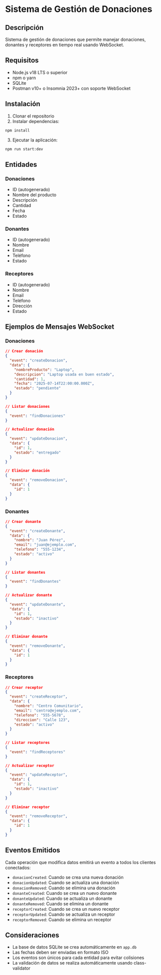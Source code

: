 # Sistema de Gestión de Donaciones

## Descripción

Sistema de gestión de donaciones que permite manejar donaciones, donantes y receptores en tiempo real usando WebSocket.

## Requisitos

- Node.js v18 LTS o superior
- npm o yarn
- SQLite
- Postman v10+ o Insomnia 2023+ con soporte WebSocket

## Instalación

1. Clonar el repositorio
2. Instalar dependencias:
```bash
npm install
```

3. Ejecutar la aplicación:
```bash
npm run start:dev
```

## Entidades

### Donaciones
- ID (autogenerado)
- Nombre del producto
- Descripción
- Cantidad
- Fecha
- Estado

### Donantes
- ID (autogenerado)
- Nombre
- Email
- Teléfono
- Estado

### Receptores
- ID (autogenerado)
- Nombre
- Email
- Teléfono
- Dirección
- Estado

## Ejemplos de Mensajes WebSocket

### Donaciones
```json
// Crear donación
{
  "event": "createDonacion",
  "data": {
    "nombreProducto": "Laptop",
    "descripcion": "Laptop usada en buen estado",
    "cantidad": 1,
    "fecha": "2025-07-14T22:00:00.000Z",
    "estado": "pendiente"
  }
}

// Listar donaciones
{
  "event": "findDonaciones"
}

// Actualizar donación
{
  "event": "updateDonacion",
  "data": {
    "id": 1,
    "estado": "entregado"
  }
}

// Eliminar donación
{
  "event": "removeDonacion",
  "data": {
    "id": 1
  }
}
```

### Donantes
```json
// Crear donante
{
  "event": "createDonante",
  "data": {
    "nombre": "Juan Pérez",
    "email": "juan@ejemplo.com",
    "telefono": "555-1234",
    "estado": "activo"
  }
}

// Listar donantes
{
  "event": "findDonantes"
}

// Actualizar donante
{
  "event": "updateDonante",
  "data": {
    "id": 1,
    "estado": "inactivo"
  }
}

// Eliminar donante
{
  "event": "removeDonante",
  "data": {
    "id": 1
  }
}
```

### Receptores
```json
// Crear receptor
{
  "event": "createReceptor",
  "data": {
    "nombre": "Centro Comunitario",
    "email": "centro@ejemplo.com",
    "telefono": "555-5678",
    "direccion": "Calle 123",
    "estado": "activo"
  }
}

// Listar receptores
{
  "event": "findReceptores"
}

// Actualizar receptor
{
  "event": "updateReceptor",
  "data": {
    "id": 1,
    "estado": "inactivo"
  }
}

// Eliminar receptor
{
  "event": "removeReceptor",
  "data": {
    "id": 1
  }
}
```

## Eventos Emitidos

Cada operación que modifica datos emitirá un evento a todos los clientes conectados:
- `donacionCreated`: Cuando se crea una nueva donación
- `donacionUpdated`: Cuando se actualiza una donación
- `donacionRemoved`: Cuando se elimina una donación
- `donanteCreated`: Cuando se crea un nuevo donante
- `donanteUpdated`: Cuando se actualiza un donante
- `donanteRemoved`: Cuando se elimina un donante
- `receptorCreated`: Cuando se crea un nuevo receptor
- `receptorUpdated`: Cuando se actualiza un receptor
- `receptorRemoved`: Cuando se elimina un receptor

## Consideraciones

- La base de datos SQLite se crea automáticamente en `app.db`
- Las fechas deben ser enviadas en formato ISO
- Los eventos son únicos para cada entidad para evitar colisiones
- La validación de datos se realiza automáticamente usando class-validator
